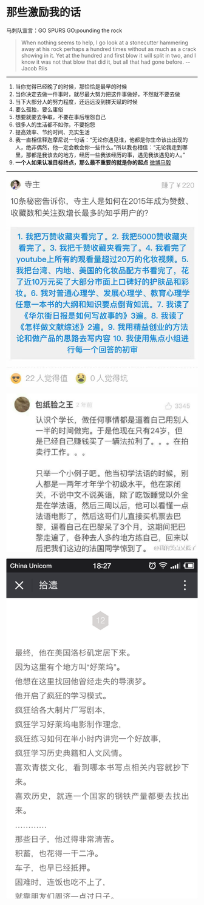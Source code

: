 # 那些激励我的话
马刺队宣言：GO SPURS GO:pounding the rock
>When nothing seems to help, I go look at a stonecutter hammering away at his rock perhaps a hundred times without as much as a crack showing in it. Yet at the hundred and first blow it will split in two, and I know it was not that blow that did it, but all that had gone before.
>                   -- Jacob Riis

--------

1. 当你觉得已经晚了的时候，那恰恰是最早的时候
2. 当你决定去做一件事时，就尽最大努力把这件事做好，不然就不要去做
3. 当下大部分人的努力程度，还远远没到拼天赋的时候
4. 要么孤独，要么庸俗
5. 想要就要去争取，不要在事后埋怨自己
6. 很多人的生活都不如你，不要抱怨
7. 提高效率、节约时间、充实生活
8. 我一直相信释迦摩尼说一句话：“无论你遇见谁，他都是你生命该出出现的人，绝非偶然，他一定会教会你一些什么。”所以我也相信：“无论我走到哪里，那都是我该去的地方，经历一些我该经历的事，遇见我该遇见的人。”
9. **一个人如果认准目标终点，那么最不重要的就是你的起点** [微博马毅](https://weibo.com/u/3235040884)

--------

![](https://raw.githubusercontent.com/adolphlwq/osshub/master/oss/banner/mov1.jpg)

![](https://raw.githubusercontent.com/adolphlwq/osshub/master/oss/banner/mov2.jpg)

![](https://raw.githubusercontent.com/adolphlwq/osshub/master/oss/banner/mov3.jpg)